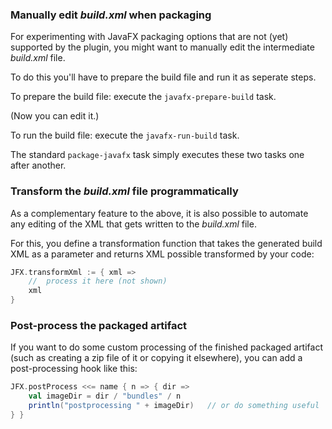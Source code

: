 ### Manually edit *build.xml* when packaging

For experimenting with JavaFX packaging options that are not (yet) supported by the plugin, you might want to manually edit the intermediate *build.xml* file.

To do this you'll have to prepare the build file and run it as seperate steps.

To prepare the build file: execute the `javafx-prepare-build` task.

(Now you can edit it.) 

To run the build file: execute the `javafx-run-build` task.

The standard `package-javafx` task simply executes these two tasks one after another.


### Transform the *build.xml* file programmatically

As a complementary feature to the above, it is also possible to automate any editing of the XML that gets written to the *build.xml* file.

For this, you define a transformation function that takes the generated build XML as a parameter and returns XML possible transformed by your code:

```scala
JFX.transformXml := { xml =>
	//	process it here (not shown)
	xml
}
```

### Post-process the packaged artifact

If you want to do some custom processing of the finished packaged artifact (such as creating a zip file of it or copying it elsewhere), you can add a post-processing hook like this: 

```scala
JFX.postProcess <<= name { n => { dir =>  
	val imageDir = dir / "bundles" / n
	println("postprocessing " + imageDir)	// or do something useful
} }
```